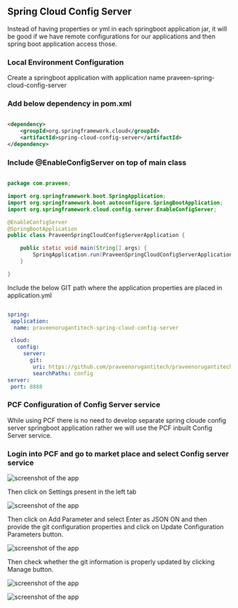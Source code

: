 ## Spring Cloud Config Server

Instead of having properties or yml in each springboot application jar, it will be good if we have remote configurations for our applications and then spring boot application access those.

### Local Environment Configuration

Create a springboot application with application name praveen-spring-cloud-config-server

### Add below dependency in pom.xml

```XML

<dependency>
	<groupId>org.springframework.cloud</groupId>
	<artifactId>spring-cloud-config-server</artifactId>
</dependency>	

```
### Include @EnableConfigServer on top of main class

```JAVA

package com.praveen;

import org.springframework.boot.SpringApplication;
import org.springframework.boot.autoconfigure.SpringBootApplication;
import org.springframework.cloud.config.server.EnableConfigServer;

@EnableConfigServer
@SpringBootApplication
public class PraveenSpringCloudConfigServerApplication {

	public static void main(String[] args) {
		SpringApplication.run(PraveenSpringCloudConfigServerApplication.class, args);
	}

}

```

Include the below GIT path where the application properties are placed in application.yml

```YAML

spring:
 application: 
  name: praveenorugantitech-spring-cloud-config-server

 cloud:
   config:
     server:
       git:
        uri: https://github.com/praveenorugantitech/praveenorugantitech-springboot/tree/master/0_Projects/praveen-spring-config-server-master
        searchPaths: config
server:
 port: 8888


```


### PCF Configuration of Config Server service

While using PCF there is no need to develop separate spring cloude config server springboot application rather we will use the PCF inbuilt Config Server service.

### Login into PCF and go to market place and select Config server service

![screenshot of the app](https://raw.githubusercontent.com/praveenorugantitech/praveenorugantitech-springboot/master/0_Projects/praveenoruganti-spring-cloud-config-server/src/main/resources/images/1.png)

Then click on Settings present in the left tab

![screenshot of the app](https://raw.githubusercontent.com/praveenorugantitech/praveenorugantitech-springboot/master/0_Projects/praveenoruganti-spring-cloud-config-server/src/main/resources/images/2.png)

Then click on Add Parameter and select Enter as JSON ON and then provide the git configuration properties and click on Update Configuration Parameters button.

![screenshot of the app](https://raw.githubusercontent.com/praveenorugantitech/praveenorugantitech-springboot/master/0_Projects/praveenoruganti-spring-cloud-config-server/src/main/resources/images/3.png)

Then check whether the git information is properly updated by clicking Manage button.


![screenshot of the app](https://raw.githubusercontent.com/praveenorugantitech/praveenorugantitech-springboot/master/0_Projects/praveenoruganti-spring-cloud-config-server/src/main/resources/images/4.png)


![screenshot of the app](https://raw.githubusercontent.com/praveenorugantitech/praveenorugantitech-springboot/master/0_Projects/praveenoruganti-spring-cloud-config-server/src/main/resources/images/5.png)







